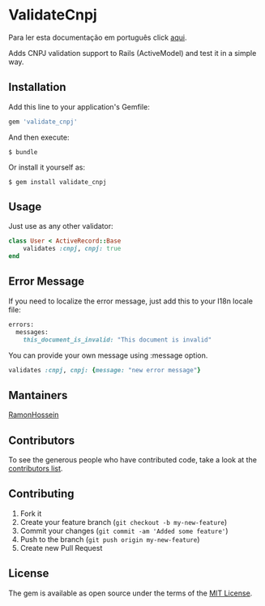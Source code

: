 # ValidateCnpj

Para ler esta documentação em português click [aqui](https://github.com/RamonHossein/validate_cnpj/blob/master/LEIAME.md).

Adds CNPJ validation support to Rails (ActiveModel) and test it in a simple way.

## Installation

Add this line to your application's Gemfile:

```ruby
gem 'validate_cnpj'
```

And then execute:

    $ bundle

Or install it yourself as:

    $ gem install validate_cnpj

## Usage

Just use as any other validator:

```ruby
class User < ActiveRecord::Base
    validates :cnpj, cnpj: true
end
```

## Error Message

If you need to localize the error message, just add this to your I18n locale file:

```ruby
errors:
  messages:
    this_document_is_invalid: "This document is invalid"
```

You can provide your own message using :message option.

```ruby
validates :cnpj, cnpj: {message: "new error message"}
```

## Mantainers
[RamonHossein](https://github.com/RamonHossein)

## Contributors

To see the generous people who have contributed code, take a look at the [contributors list](http://github.com/RamonHossein/validate_cnpj/contributors).

## Contributing

1. Fork it
2. Create your feature branch (`git checkout -b my-new-feature`)
3. Commit your changes (`git commit -am 'Added some feature'`)
4. Push to the branch (`git push origin my-new-feature`)
5. Create new Pull Request

## License

The gem is available as open source under the terms of the [MIT License](http://opensource.org/licenses/MIT).
